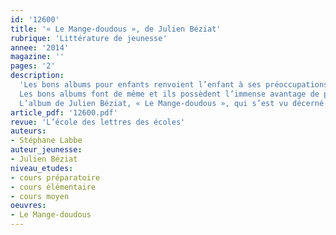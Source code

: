 ```yaml
---
id: '12600'
title: '« Le Mange-doudous », de Julien Béziat'
rubrique: 'Littérature de jeunesse'
annee: '2014'
magazine: ''
pages: '2'
description: 
  'Les bons albums pour enfants renvoient l’enfant à ses préoccupations essentielles. Bruno Bettelheim, l’un des premiers, a montré l’importance des contes pour aider au développement de l’enfant.
  Les bons albums font de même et ils possèdent l’immense avantage de proposer au petit lecteur des images.
  L’album de Julien Béziat, « Le Mange-doudous », qui s’est vu décerné le prix Landerneau 2013, fait partie de ceux-là…'
article_pdf: '12600.pdf'
revue: 'L’école des lettres des écoles'
auteurs:
- Stéphane Labbe
auteur_jeunesse:
- Julien Béziat
niveau_etudes:
- cours préparatoire
- cours élémentaire
- cours moyen
oeuvres:
- Le Mange-doudous
---
```

